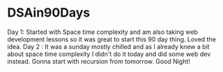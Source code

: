 # DSAin90Days
Day 1:
Started with Space time complexity and am also taking web development lessons so it was great to start this 90 day thing. Loved the idea.
Day 2 :
It was a sunday mostly chilled and as I already knew a bit about space time complexity I didn't do it today and did some web dev instead. Gonna start with recursion from tomorrow. Good Night!
